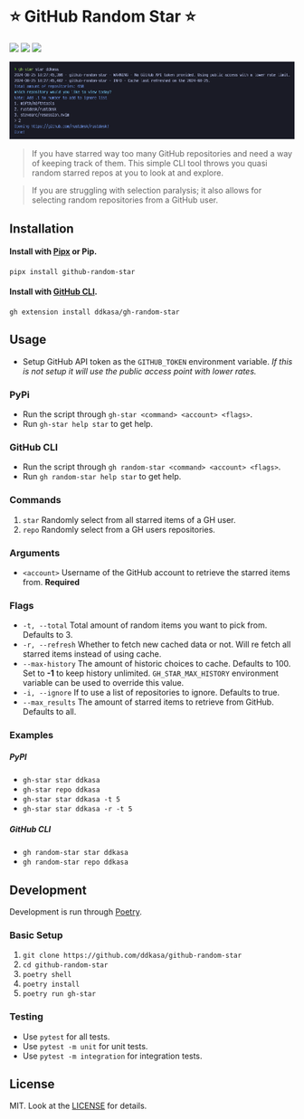 # ⭐️ GitHub Random Star ⭐️

<a href="https://pypi.org/project/github-random-star"><img src="https://img.shields.io/pypi/v/github_random_star?style=for-the-badge&logo=pypi" /></a>
<a href="https://github.com/ddkasa/gh-random-star/actions/workflows/pypi-publish.yml"><img src="https://img.shields.io/github/actions/workflow/status/ddkasa/github-random-star/pypi-publish.yml?style=for-the-badge"/></a>
<a href="https://pypistats.org/packages/github-random-star"><img src="https://img.shields.io/pypi/dm/github-random-star?style=for-the-badge" /></a>

![](docs/example_image.png?raw=true)

> If you have starred way too many GitHub repositories and need a way of keeping track of them. This simple CLI tool throws you quasi random starred repos at you to look at and explore.

> If you are struggling with selection paralysis; it also allows for selecting random repositories from a GitHub user.

## Installation

#### Install with [Pipx](https://github.com/pypa/pipx) or Pip.

```
pipx install github-random-star
```

#### Install with [GitHub CLI](https://github.com/cli/cli).

```
gh extension install ddkasa/gh-random-star
```

## Usage

- Setup GitHub API token as the `GITHUB_TOKEN` environment variable. _If this is not setup it will use the public access point with lower rates._

### PyPi

- Run the script through `gh-star <command> <account> <flags>`.
- Run `gh-star help star` to get help.

### GitHub CLI

- Run the script through `gh random-star <command> <account> <flags>`.
- Run `gh random-star help star` to get help.

### Commands

1. `star` Randomly select from all starred items of a GH user.
2. `repo` Randomly select from a GH users repositories.

### Arguments

- `<account>` Username of the GitHub account to retrieve the starred items from. **Required**

### Flags

- `-t, --total` Total amount of random items you want to pick from. Defaults to 3.
- `-r, --refresh` Whether to fetch new cached data or not. Will re fetch all starred items instead of using cache.
- `--max-history` The amount of historic choices to cache. Defaults to 100. Set to **-1** to keep history unlimited. `GH_STAR_MAX_HISTORY` environment variable can be used to override this value.
- `-i, --ignore` If to use a list of repositories to ignore. Defaults to true.
- `--max_results` The amount of starred items to retrieve from GitHub. Defaults to all.

### Examples

##### PyPI

- `gh-star star ddkasa`
- `gh-star repo ddkasa`
- `gh-star star ddkasa -t 5`
- `gh-star star ddkasa -r -t 5`

##### GitHub CLI

- `gh random-star star ddkasa`
- `gh random-star repo ddkasa`

## Development

Development is run through [Poetry](https://github.com/python-poetry/poetry).

### Basic Setup

1. `git clone https://github.com/ddkasa/github-random-star`
2. `cd github-random-star`
3. `poetry shell`
4. `poetry install`
5. `poetry run gh-star`

### Testing

- Use `pytest` for all tests.
- Use `pytest -m unit` for unit tests.
- Use `pytest -m integration` for integration tests.

## License

MIT. Look at the [LICENSE](LICENSE.md) for details.
